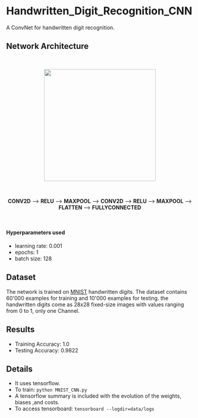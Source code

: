 # Handwritten_Digit_Recognition_CNN
A ConvNet for handwritten digit recognition.

## Network Architecture

</br>
<p align="center">
  <img src="https://res.mdpi.com/entropy/entropy-19-00242/article_deploy/html/images/entropy-19-00242-g001.png" height=300px>
</p>
</br>
<p align="center" >
  <b>CONV2D</b> --> <b>RELU</b> --> <b>MAXPOOL</b> --> <b>CONV2D</b> --> <b>RELU</b> --> <b>MAXPOOL</b> --> <b>FLATTEN</b> --> <b>FULLYCONNECTED</b>
</p>
</br>

#### Hyperparameters used

- learning rate: 0.001
- epochs: 1
- batch size: 128

## Dataset

The network is trained on [MNIST](http://yann.lecun.com/exdb/mnist/) handwritten digits. The dataset contains 60'000 examples for training and 10'000 examples for testing. the handwritten digits come as 28x28 fixed-size images with values ranging from 0 to 1, only one Channel.

## Results

- Training Accuracy: 1.0
- Testing Accuracy: 0.9822

## Details

- It uses tensorflow.
- To train: ```python MNIST_CNN.py```
- A tensorflow summary is included with the evolution of the weights, biases ,and costs.
- To access tensorboard: ```tensorboard --logdir=data/logs```
